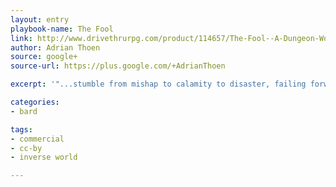 ```yaml
---
layout: entry
playbook-name: The Fool
link: http://www.drivethrurpg.com/product/114657/The-Fool--A-Dungeon-World-Playbook
author: Adrian Thoen
source: google+
source-url: https://plus.google.com/+AdrianThoen

excerpt: '"...stumble from mishap to calamity to disaster, failing forward and unwittingly leaving destruction in your wake. If you ever wanted to play a bungling buffoon and leave your party in stitches - figurative and literal, The Fool is your chance!"'

categories:
- bard

tags:
- commercial
- cc-by
- inverse world

---
```

